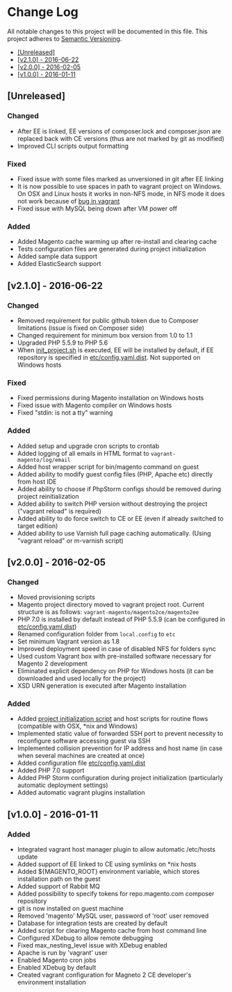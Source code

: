 # Change Log

All notable changes to this project will be documented in this file.
This project adheres to [Semantic Versioning](http://semver.org/).

 * [\[Unreleased\]](#unreleased)
 * [\[v2.1.0\] - 2016-06-22](#v210---2016-06-22)
 * [\[v2.0.0\] - 2016-02-05](#v200---2016-02-05)
 * [\[v1.0.0\] - 2016-01-11](#v100---2016-01-11)

## [Unreleased]

### Changed

 - After EE is linked, EE versions of composer.lock and composer.json are replaced back with CE versions (thus are not marked by git as modified)
 - Improved CLI scripts output formatting

### Fixed

 - Fixed issue with some files marked as unversioned in git after EE linking
 - It is now possible to use spaces in path to vagrant project on Windows. On OSX and Linux hosts it works in non-NFS mode, in NFS mode it does not work because of [bug in vagrant](mitchellh/vagrant#7540)
 - Fixed issue with MySQL being down after VM power off

### Added

 - Added Magento cache warming up after re-install and clearing cache
 - Tests configuration files are generated during project initialization
 - Added sample data support
 - Added ElasticSearch support

## [v2.1.0] - 2016-06-22

### Changed

 - Removed requirement for public github token due to Composer limitations (issue is fixed on Composer side)
 - Changed requirement for minimum box version from 1.0 to 1.1
 - Upgraded PHP 5.5.9 to PHP 5.6
 - When [init_project.sh](init_project.sh) is executed, EE will be installed by default, if EE repository is specified in [etc/config.yaml.dist](etc/config.yaml.dist). Not supported on Windows hosts

### Fixed

 - Fixed permissions during Magento installation on Windows hosts
 - Fixed issue with Magento compiler on Windows hosts
 - Fixed "stdin: is not a tty" warning

### Added

 - Added setup and upgrade cron scripts to crontab
 - Added logging of all emails in HTML format to `vagrant-magento/log/email`
 - Added host wrapper script for bin/magento command on guest
 - Added ability to modify guest config files (PHP, Apache etc) directly from host IDE
 - Added ability to choose if PhpStorm configs should be removed during project reinitialization
 - Added ability to switch PHP version without destroying the project ("vagrant reload" is required)
 - Added ability to do force switch to CE or EE (even if already switched to target edition)
 - Added ability to use Varnish full page caching automatically. (Using "vagrant reload" or m-varnish script)

## [v2.0.0] - 2016-02-05

### Changed

 - Moved provisioning scripts
 - Magento project directory moved to vagrant project root. Current structure is as follows: `vagrant-magento/magento2ce/magento2ee`
 - PHP 7.0 is installed by default instead of PHP 5.5.9 (can be configured in [etc/config.yaml.dist](etc/config.yaml.dist))
 - Renamed configuration folder from `local.config` to `etc`
 - Set minimum Vagrant version as 1.8
 - Improved deployment speed in case of disabled NFS for folders sync
 - Used custom Vagrant box with pre-installed software necessary for Magento 2 development
 - Eliminated explicit dependency on PHP for Windows hosts (it can be downloaded and used locally for the project)
 - XSD URN generation is executed after Magento installation

### Added

 - Added [project initialization script](init_project.sh) and host scripts for routine flows (compatible with OSX, *nix and Windows)
 - Implemented static value of forwarded SSH port to prevent necessity to reconfigure software accessing guest via SSH
 - Implemented collision prevention for IP address and host name (in case when several machines are created at once)
 - Added configuration file [etc/config.yaml.dist](etc/config.yaml.dist)
 - Added PHP 7.0 support
 - Added PHP Storm configuration during project initialization (particularly automatic deployment settings)
 - Added automatic vagrant plugins installation

## [v1.0.0] - 2016-01-11

### Added

 - Integrated vagrant host manager plugin to allow automatic /etc/hosts update
 - Added support of EE linked to CE using symlinks on *nix hosts
 - Added ${MAGENTO_ROOT} environment variable, which stores installation path on the guest
 - Added support of Rabbit MQ
 - Added possibility to specify tokens for repo.magento.com composer repository
 - git is now installed on guest machine
 - Removed 'magento' MySQL user, password of 'root' user removed
 - Database for integration tests are created by default
 - Added script for clearing Magento cache from host command line
 - Configured XDebug to allow remote debugging
 - Fixed max_nesting_level issue with XDebug enabled
 - Apache is run by 'vagrant' user
 - Enabled Magento cron jobs
 - Enabled XDebug by default
 - Created vagrant configuration for Magneto 2 CE developer's environment installation
